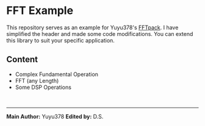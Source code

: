 # FFT Example
This repository serves as an example for Yuyu378's [FFTpack](https://github.com/Yuyu378/FFTpack). I have simplified the header and made some code modifications. You can extend this library to suit your specific application.

## Content
- Complex Fundamental Operation
- FFT (any Length)
- Some DSP Operations

<br>
<hr>

**Main Author:** Yuyu378
**Edited by:** D.S.
